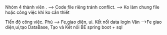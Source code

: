 Nhóm 4 thành viên . 
--> Code file riêng tránh conflict. 
--> Ko làm chung file hoặc công việc khi ko cần thiết 

Tiến độ công việc.
Phú --> Fe,giao diện, ui. Kết nối data login
Văn -->Fe giao diện,ui,tạo DataBase, Tạo và Kết nối BE spring boot + sql 
